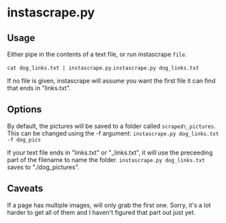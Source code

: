 # instascrape.py
## Usage
Either pipe in the contents of a text file, or run instascrape `file`.

`cat dog_links.txt | instascrape.py`
`instascrape.py dog_links.txt`

If no file is given, instascrape will assume you want the first file it can find that ends in "links.txt".

## Options
By default, the pictures will be saved to a folder called `scraped\_pictures`. This can be changed using the -f argument:
`instascrape.py dog_links.txt -f dog_pics`

If your text file ends in "links.txt" or "\_links.txt", it will use the preceeding part of the filename to name the folder.
`instascrape.py dog_links.txt` saves to "./dog\_pictures".

## Caveats
If a page has multiple images, will only grab the first one. Sorry, it's a lot harder to get all of them and I haven't figured that part out just yet.
